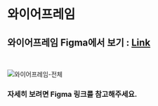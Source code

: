 # 와이어프레임

## 와이어프레임 Figma에서 보기 : [Link](https://www.figma.com/file/hMoXGQE13njri05xl1hfGT/tupli---%EC%99%80%EC%9D%B4%EC%96%B4%ED%94%84%EB%A0%88%EC%9E%84?node-id=0%3A1)

<br>

![와이어프레임-전체](https://user-images.githubusercontent.com/55949647/154118095-f27382f8-4796-4fb2-a479-94a63d0a4afa.png)

### 자세히 보려면 Figma 링크를 참고해주세요.

